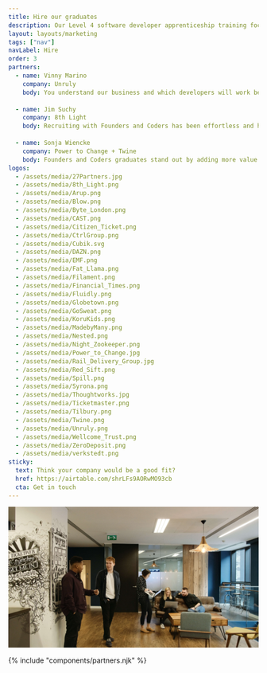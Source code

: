 ```yaml
---
title: Hire our graduates
description: Our Level 4 software developer apprenticeship training focuses on the modern Web stack. We have three apprentice hiring seasons each year, with Q&A sessions starting in February, June and October.
layout: layouts/marketing
tags: ["nav"]
navLabel: Hire
order: 3
partners:
  - name: Vinny Marino
    company: Unruly
    body: You understand our business and which developers will work best in our environment. I love that you offer diverse developers from all backgrounds and cultures. The developers we’ve hired have seamlessly slotted into our team here at Unruly.

  - name: Jim Suchy
    company: 8th Light
    body: Recruiting with Founders and Coders has been effortless and has proved valuable to us. Founders and Coders graduates demonstrate a commitment to the technical and non-technical skills that we prize. Their experience from Founders and Coders has enabled them to teach new concepts and collaborate on projects easily which has been essential to becoming successful mentors and consultants on our teams.

  - name: Sonja Wiencke
    company: Power to Change + Twine
    body: Founders and Coders graduates stand out by adding more value to a project than just their code. They understand the business case behind the technology, as well as the specific needs of the users, and work towards those on every occasion. In building our platform, we now rely solely on our team of developers from Founders and Coders and are very satisfied with that.
logos:
  - /assets/media/27Partners.jpg
  - /assets/media/8th_Light.png
  - /assets/media/Arup.png
  - /assets/media/Blow.png
  - /assets/media/Byte_London.png
  - /assets/media/CAST.png
  - /assets/media/Citizen_Ticket.png
  - /assets/media/CtrlGroup.png
  - /assets/media/Cubik.svg
  - /assets/media/DAZN.png
  - /assets/media/EMF.png
  - /assets/media/Fat_Llama.png
  - /assets/media/Filament.png
  - /assets/media/Financial_Times.png
  - /assets/media/Fluidly.png
  - /assets/media/Globetown.png
  - /assets/media/GoSweat.png
  - /assets/media/KoruKids.png
  - /assets/media/MadebyMany.png
  - /assets/media/Nested.png
  - /assets/media/Night_Zookeeper.png
  - /assets/media/Power_to_Change.jpg
  - /assets/media/Rail_Delivery_Group.jpg
  - /assets/media/Red_Sift.png
  - /assets/media/Spill.png
  - /assets/media/Syrona.png
  - /assets/media/Thoughtworks.jpg
  - /assets/media/Ticketmaster.png
  - /assets/media/Tilbury.png
  - /assets/media/Twine.png
  - /assets/media/Unruly.png
  - /assets/media/Wellcome_Trust.png
  - /assets/media/ZeroDeposit.png
  - /assets/media/verkstedt.png
sticky:
  text: Think your company would be a good fit?
  href: https://airtable.com/shrLFs9AORwMO93cb
  cta: Get in touch
---
```


![](/assets/media/hire_splash.jpg)

<!-- {.circle-reveal} -->

{% include "components/partners.njk" %}
